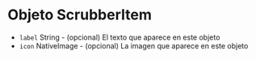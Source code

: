 # Objeto ScrubberItem

* `label` String - (opcional) El texto que aparece en este objeto
* `icon` NativeImage - (opcional) La imagen que aparece en este objeto